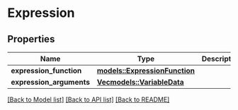 # Expression

## Properties

Name | Type | Description | Notes
------------ | ------------- | ------------- | -------------
**expression_function** | [**models::ExpressionFunction**](ExpressionFunction.md) |  | 
**expression_arguments** | [**Vec<models::VariableData>**](VariableData.md) |  | 

[[Back to Model list]](../README.md#documentation-for-models) [[Back to API list]](../README.md#documentation-for-api-endpoints) [[Back to README]](../README.md)


